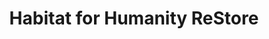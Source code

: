---
title: "Habitat for Humanity ReStore"
url: /hot-springs-village/habitat-for-humanity-restore/
shop: Gebrauchtwaren
---